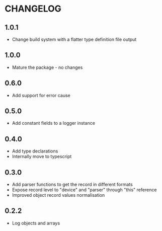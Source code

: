 # CHANGELOG

## 1.0.1

- Change build system with a flatter type definition file output

## 1.0.0

- Mature the package - no changes

## 0.6.0

- Add support for error cause

## 0.5.0

- Add constant fields to a logger instance

## 0.4.0

- Add type declarations
- Internally move to typescript

## 0.3.0

- Add parser functions to get the record in different formats
- Expose record level to "device" and "parser" through "this" reference
- Improved object record values normalisation

## 0.2.2

- Log objects and arrays
